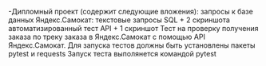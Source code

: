 -Дипломный проект (содержит следующие вложения):
запросы к базе данных Яндекс.Самокат: текстовые запросы SQL + 2 скриншота
автоматизированный тест API + 1 скриншот
Тест на проверку получения заказа по треку заказа в Яндекс.Самокат с помощью API Яндекс.Самокат.
Для запуска тестов должны быть установлены пакеты pytest и requests
Запуск теста выполянется командой pytest
